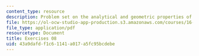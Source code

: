 ```yaml
---
content_type: resource
description: Problem set on the analytical and geometric properties of the BVP.
file: https://ol-ocw-studio-app-production.s3.amazonaws.com/courses/16-346-astrodynamics-fall-2008/43a9dafdf1c61141a017a5fc95bcdebe_ex_08.pdf
file_type: application/pdf
resourcetype: Document
title: Exercises 08
uid: 43a9dafd-f1c6-1141-a017-a5fc95bcdebe
---
```

